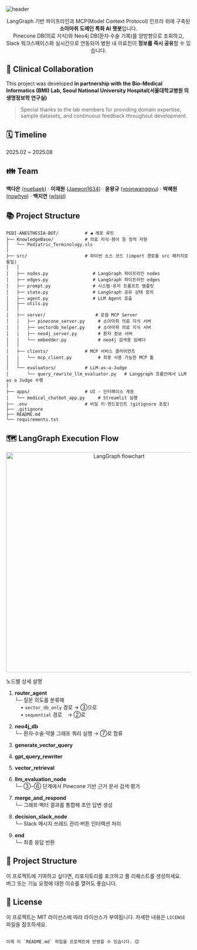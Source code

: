 ![header](https://capsule-render.vercel.app/api?type=Waving&color=auto&height=300&fontAlignY=50&fontAlign=50&section=header&text=땡큐소아마취&fontSize=50)
<div align=center>

LangGraph 기반 파이프라인과 MCP(Model Context Protocol) 인프라 위에 구축된 **소아마취 도메인 특화 AI 챗봇**입니다.  
Pinecone DB(의료 지식)와 Neo4j DB(환자·수술 기록)를 양방향으로 조회하고, Slack 워크스페이스와 실시간으로 연동되어 병원 내 의료진이 **정보를 즉시 공유**할 수 있습니다.
</div>

## 🏥 Clinical Collaboration

This project was developed **in partnership with the Bio-Medical Informatics (BMI) Lab, 
Seoul National University Hospital(서울대학교병원 의생명정보학 연구실)**

> Special thanks to the lab members for providing domain expertise, sample datasets, and continuous feedback throughout development.

## 🗓️ Timeline
2025.02 ~ 2025.08


## 👪 Team
**백다은** ([nuebaek](https://github.com/nuebaek)) · **이재원** ([Jaewon1634](https://github.com/Jaewon1634)) · **윤왕규** ([yoonwanggyu](https://github.com/yoonwanggyu)) · **박혜원** ([nowhye](https://github.com/nowhye)) · **백지연** ([wlsisl](https://github.com/wlsisl))


## 📚 Project Structure

```plaintext
PEDI-ANESTHESIA-BOT/          # ◀︎ 레포 루트
├── KnowledgeBase/            # 의료 지식·용어 등 정적 자원
│   └── Pediatric_Terminology.xls
│
├── src/                      # 파이썬 소스 코드 (import 경로를 src 패키지로 통일)
│   │
│   ├── nodes.py                 # LangGraph 파이프라인 nodes
│   ├── edges.py                 # LangGraph 파이프라인 edges
│   ├── prompt.py                # 시스템·유저 프롬프트 템플릿
│   ├── state.py                 # LangGraph 공유 상태 정의
│   ├── agent.py                 # LLM Agent 호출 
│   ├── utils.py
│   │
│   ├── server/                   # 로컬 MCP Server
│   │   ├── pinecone_server.py     # 소아마취 의료 지식 서버
│   │   ├── vectordb_helper.py     # 소아마취 의료 지식 서버
│   │   ├── neo4j_server.py        # 환자 정보 서버
│   │   └── embedder.py            # neo4j 검색용 임베더
│   │
│   ├── clients/              # MCP 서비스 클라이언트
│   │   └── mcp_client.py          # 최종 사용 가능한 MCP 툴
│   │
│   └── evaluators/           # LLM-as-a-Judge
│       └── query_rewrite_llm_evaluator.py   # Langgraph 흐름안에서 LLM as a Judge 수행
│
├── apps/                     # UI · 인터페이스 계층
│   └── medical_chatbot_app.py     # Streamlit 실행
├── .env                      # 비밀 키·엔드포인트 (gitignore 포함)
├── .gitignore
├── README.md
└── requirements.txt
```
## 🗺️ LangGraph Execution Flow
<p align="center">
  <img src="docs/assets/langgraph_flow.png" alt="LangGraph flowchart" width="600"/>
</p>

노드별 상세 설명

1. **router_agent**  
   └─ 질문 의도를 분류해 <br>
   &nbsp;&nbsp;&nbsp;&nbsp;• `vector_db_only` 경로 → ③으로 <br>
   &nbsp;&nbsp;&nbsp;&nbsp;• `sequential` 경로 → ②로

2. **neo4j_db**  
   └─ 환자·수술·약물 그래프 쿼리 실행 → ⑦로 합류

3. **generate_vector_query**  
4. **gpt_query_rewriter**  
5. **vector_retrieval**  
6. **llm_evaluation_node**  
   └─ ③‒⑥ 단계에서 Pinecone 기반 근거 문서 검색·평가

7. **merge_and_respond**  
   └─ 그래프·벡터 결과를 통합해 초안 답변 생성

8. **decision_slack_node**  
   └─ Slack 메시지 쓰레드 관리·버튼 인터랙션 처리

9. **__end__**  
   └─ 최종 응답 반환

## 🤝 Project Structure

이 프로젝트에 기여하고 싶다면, 리포지토리를 포크하고 풀 리퀘스트를 생성하세요.   
버그 또는 기능 요청에 대한 이슈를 열어도 좋습니다.

## 📜 License

이 프로젝트는 MIT 라이선스에 따라 라이선스가 부여됩니다. 자세한 내용은 `LICENSE` 파일을 참조하세요.
```

이제 이 `README.md` 파일을 프로젝트에 반영할 수 있습니다. 😊
